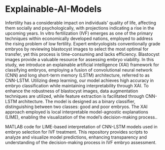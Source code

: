 # Explainable-AI-Models
Infertility has a considerable impact on individuals' quality of life, affecting them socially and psychologically, with projections indicating a rise  in the upcoming years. In vitro fertilization (IVF) emerges as one of the primary techniques within economically developed nations, employed to address the rising problem of low fertility. Expert embryologists conventionally grade embryos by reviewing blastocyst images to select the most optimal for transfer, yet this process is time-consuming and lacks efficiency. Blastocyst images provide a valuable resource for assessing embryo viability. In this study, we introduce an explainable artificial intelligence (XAI) framework for classifying embryos, employing a fusion of convolutional neural network (CNN) and long short-term memory (LSTM) architecture, referred to as CNN-LSTM. Utilizing deep learning, our model achieves high accuracy in embryo classification while maintaining interpretability through XAI. To enhance the robustness of blastocyst images, data augmentation techniques are utilized, while feature extraction is facilitated through CNN-LSTM architecture. The model is designed as a binary classifier, distinguishing between two classes: good and poor embryos. The XAI approach employed is local interpretable model-agnostic explanations (LIME), enabling the visualization of the model’s decision-making process..

MATLAB code for LIME-based interpretation of CNN-LSTM models used in embryo selection for IVF treatment. This repository provides scripts to analyze and visualize model predictions, enhancing transparency and understanding of the decision-making process in IVF embryo assessment. 
